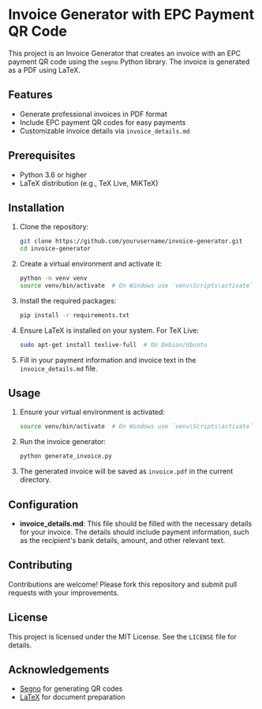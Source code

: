# Invoice Generator with EPC Payment QR Code

This project is an Invoice Generator that creates an invoice with an EPC payment QR code using the `segno` Python library. The invoice is generated as a PDF using LaTeX.

## Features

- Generate professional invoices in PDF format
- Include EPC payment QR codes for easy payments
- Customizable invoice details via `invoice_details.md`

## Prerequisites

- Python 3.6 or higher
- LaTeX distribution (e.g., TeX Live, MiKTeX)

## Installation

1. Clone the repository:
    ```sh
    git clone https://github.com/yourusername/invoice-generator.git
    cd invoice-generator
    ```

2. Create a virtual environment and activate it:
    ```sh
    python -m venv venv
    source venv/bin/activate  # On Windows use `venv\Scripts\activate`
    ```

3. Install the required packages:
    ```sh
    pip install -r requirements.txt
    ```

4. Ensure LaTeX is installed on your system. For TeX Live:
    ```sh
    sudo apt-get install texlive-full  # On Debian/Ubuntu
    ```

5. Fill in your payment information and invoice text in the `invoice_details.md` file.

## Usage

1. Ensure your virtual environment is activated:
    ```sh
    source venv/bin/activate  # On Windows use `venv\Scripts\activate`
    ```

2. Run the invoice generator:
    ```sh
    python generate_invoice.py
    ```

3. The generated invoice will be saved as `invoice.pdf` in the current directory.

## Configuration

- **invoice_details.md**: This file should be filled with the necessary details for your invoice. The details should include payment information, such as the recipient's bank details, amount, and other relevant text.

## Contributing

Contributions are welcome! Please fork this repository and submit pull requests with your improvements.

## License

This project is licensed under the MIT License. See the `LICENSE` file for details.

## Acknowledgements

- [Segno](https://github.com/heuer/segno) for generating QR codes
- [LaTeX](https://www.latex-project.org/) for document preparation
